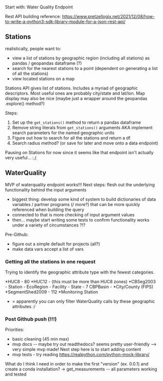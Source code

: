 Start with: Water Quality Endpoint

Rest API building reference: https://www.pretzellogix.net/2021/12/08/how-to-write-a-python3-sdk-library-module-for-a-json-rest-api/


## Stations
realistically, people want to: 
- view a list of stations by geographic region (including all stations) as pandas / geopandas dataframe (?)
- search for the nearest stations to a point (dependent on generating a list of all the stations)
- view located stations on a map

Stations API gives list of stations. Includes a myriad of geographic descriptors. Most useful ones are probably city/state and lat/lon. Map display may also be nice (maybe just a wrapper around the geopandas .explore() method?)

Steps:
1. Set up the `get_stations()` method to return a pandas dataframe
2. Remove string literals from `get_stations()` arguments AKA implement search parameters for the named geographic units
2. Figure out how to search for all the stations and return a df
3. Search radius method? (or save for later and move onto a data endpoint)

Pausing on Stations for now since it seems like that endpoint isn't actually very useful... :,(

## WaterQuality

MVP of waterquality endpoint works!!!
Next steps: flesh out the underlying functionality behind the input arguments
- biggest thing: develop some kind of system to build dictionaries of data variables / partner programs (/ more?) that can be more quickly referenced when building the query
- connected to that is more checking of input argument values
- then... maybe start writing some tests to confirm functionality works under a variety of circumstances ?!?

Pre-Github:
- figure out a simple default for projects (all?)
- make data vars accept a list of vars

### Getting all the stations in one request

Trying to identify the geographic attribute type with the fewest categories.

*HUC8 - 80
*HUC12 - (this must be more than HUC8 zones)
*CBSeg2003 - 
Station - 
EcoRegion - 
Facility - 
State - 7
CBPBasin - 
*City/County (FIPS)
*SegmentShed2009 - 112
*Monitoring Station

* = apparently you can only filter WaterQuality calls by these geographic attributes :/

### Post Github push (!!!)
Priorities:
- basic cleaning (45 min max)
- mvp docs -- maybe try out readthedocs? seems pretty user-friendly --> very simple mvp made! Next step here is to start adding content
- mvp tests - try reading https://realpython.com/python-mock-library/ 

What do I think I need in order to make the first "version" (ex. 0.0.1) and create a conda installation?
-> get_measurements -- all parameters working and tested
